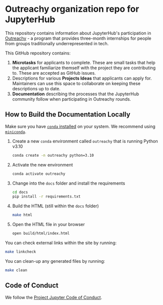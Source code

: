# Outreachy organization repo for JupyterHub

This repository contains information about JupyterHub's
participation in [Outreachy](https://www.outreachy.org/) - a
program that provides three-month internships for people from
groups traditionally underrepresented in tech.

This GitHub repository contains:

1. **Microtasks** for applicants to complete. These are small
   tasks that help the applicant familiarize themself with
   the project they are contributing to. These are accepted
   as GitHub issues.
2. Descriptions for various **Projects Ideas** that applicants can
   apply for. Maintainers can use this space to collaborate on
   keeping these descriptions up to date.
3. **Documentation** describing the processes that the JupyterHub
   community follow when participating in Outreachy rounds.

## How to Build the Documentation Locally

Make sure you have [`conda` installed](https://conda.io/projects/conda/en/latest/user-guide/install/index.html) on your system.
We recommend using [`miniconda`](https://docs.conda.io/en/latest/miniconda.html).

1. Create a new `conda` environment called `outreachy` that is running Python v3.10

   ```bash
   conda create -n outreachy python=3.10
   ```

2. Activate the new environment

   ```bash
   conda activate outreachy
   ```

3. Change into the `docs` folder and install the requirements

   ```bash
   cd docs
   pip install -r requirements.txt
   ```

4. Build the HTML (still within the `docs` folder)

   ```bash
   make html
   ```

5. Open the HTML file in your browser

   ```bash
   open build/html/index.html
   ```

You can check external links within the site by running:

```bash
make linkcheck
```

You can clean-up any generated files by running:

```bash
make clean
```

## Code of Conduct

We follow the [Project Jupyter Code of Conduct](https://github.com/jupyter/governance/blob/master/conduct/code_of_conduct.md).
